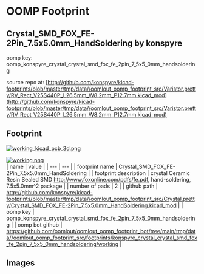 # OOMP Footprint  
## Crystal_SMD_FOX_FE-2Pin_7.5x5.0mm_HandSoldering  by konspyre  
  
oomp key: oomp_konspyre_crystal_crystal_smd_fox_fe_2pin_7_5x5_0mm_handsoldering  
  
source repo at: [http://github.com/konspyre/kicad-footprints/blob/master/tmp/data//oomlout_oomp_footprint_src/Varistor.pretty/RV_Rect_V25S440P_L26.5mm_W8.2mm_P12.7mm.kicad_mod](http://github.com/konspyre/kicad-footprints/blob/master/tmp/data//oomlout_oomp_footprint_src/Varistor.pretty/RV_Rect_V25S440P_L26.5mm_W8.2mm_P12.7mm.kicad_mod)  
## Footprint  
  
[![working_kicad_pcb_3d.png](working_kicad_pcb_3d_600.png)](working_kicad_pcb_3d.png)  
  
[![working.png](working_600.png)](working.png)  
| name | value | 
| --- | --- | 
| footprint name | Crystal_SMD_FOX_FE-2Pin_7.5x5.0mm_HandSoldering | 
| footprint description | crystal Ceramic Resin Sealed SMD http://www.foxonline.com/pdfs/fe.pdf, hand-soldering, 7.5x5.0mm^2 package | 
| number of pads | 2 | 
| github path | http://github.com/konspyre/kicad-footprints/blob/master/tmp/data//oomlout_oomp_footprint_src/Crystal.pretty/Crystal_SMD_FOX_FE-2Pin_7.5x5.0mm_HandSoldering.kicad_mod | 
| oomp key | oomp_konspyre_crystal_crystal_smd_fox_fe_2pin_7_5x5_0mm_handsoldering | 
| oomp bot github | https://github.com/oomlout/oomlout_oomp_footprint_bot/tree/main/tmp/data//oomlout_oomp_footprint_src/footprints/konspyre_crystal_crystal_smd_fox_fe_2pin_7_5x5_0mm_handsoldering/working | 
## Images  

